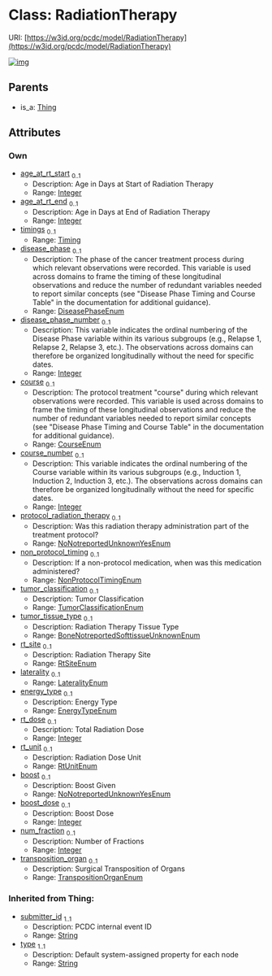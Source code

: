 
# Class: RadiationTherapy




URI: [https://w3id.org/pcdc/model/RadiationTherapy](https://w3id.org/pcdc/model/RadiationTherapy)


[![img](https://yuml.me/diagram/nofunky;dir:TB/class/[Timing],[Thing],[Timing]<timings%200..1-++[RadiationTherapy&#124;age_at_rt_start:integer%20%3F;age_at_rt_end:integer%20%3F;disease_phase:DiseasePhaseEnum%20%3F;disease_phase_number:integer%20%3F;course:CourseEnum%20%3F;course_number:integer%20%3F;protocol_radiation_therapy:NoNotreportedUnknownYesEnum%20%3F;non_protocol_timing:NonProtocolTimingEnum%20%3F;tumor_classification:TumorClassificationEnum%20%3F;tumor_tissue_type:BoneNotreportedSofttissueUnknownEnum%20%3F;rt_site:RtSiteEnum%20%3F;laterality:LateralityEnum%20%3F;energy_type:EnergyTypeEnum%20%3F;rt_dose:integer%20%3F;rt_unit:RtUnitEnum%20%3F;boost:NoNotreportedUnknownYesEnum%20%3F;boost_dose:integer%20%3F;num_fraction:integer%20%3F;transposition_organ:TranspositionOrganEnum%20%3F;submitter_id(i):string;type(i):string],[Thing]^-[RadiationTherapy])](https://yuml.me/diagram/nofunky;dir:TB/class/[Timing],[Thing],[Timing]<timings%200..1-++[RadiationTherapy&#124;age_at_rt_start:integer%20%3F;age_at_rt_end:integer%20%3F;disease_phase:DiseasePhaseEnum%20%3F;disease_phase_number:integer%20%3F;course:CourseEnum%20%3F;course_number:integer%20%3F;protocol_radiation_therapy:NoNotreportedUnknownYesEnum%20%3F;non_protocol_timing:NonProtocolTimingEnum%20%3F;tumor_classification:TumorClassificationEnum%20%3F;tumor_tissue_type:BoneNotreportedSofttissueUnknownEnum%20%3F;rt_site:RtSiteEnum%20%3F;laterality:LateralityEnum%20%3F;energy_type:EnergyTypeEnum%20%3F;rt_dose:integer%20%3F;rt_unit:RtUnitEnum%20%3F;boost:NoNotreportedUnknownYesEnum%20%3F;boost_dose:integer%20%3F;num_fraction:integer%20%3F;transposition_organ:TranspositionOrganEnum%20%3F;submitter_id(i):string;type(i):string],[Thing]^-[RadiationTherapy])

## Parents

 *  is_a: [Thing](Thing.md)

## Attributes


### Own

 * [age_at_rt_start](age_at_rt_start.md)  <sub>0..1</sub>
     * Description: Age in Days at Start of Radiation Therapy
     * Range: [Integer](types/Integer.md)
 * [age_at_rt_end](age_at_rt_end.md)  <sub>0..1</sub>
     * Description: Age in Days at End of Radiation Therapy
     * Range: [Integer](types/Integer.md)
 * [timings](timings.md)  <sub>0..1</sub>
     * Range: [Timing](Timing.md)
 * [disease_phase](disease_phase.md)  <sub>0..1</sub>
     * Description: The phase of the cancer treatment process during which relevant observations were recorded. This variable is used across domains to frame the timing of these longitudinal observations and reduce the number of redundant variables needed to report similar concepts (see "Disease Phase Timing and Course Table" in the documentation for additional guidance).
     * Range: [DiseasePhaseEnum](DiseasePhaseEnum.md)
 * [disease_phase_number](disease_phase_number.md)  <sub>0..1</sub>
     * Description: This variable indicates the ordinal numbering of the Disease Phase variable within its various subgroups (e.g., Relapse 1, Relapse 2, Relapse 3, etc.). The observations across domains can therefore be organized longitudinally without the need for specific dates.
     * Range: [Integer](types/Integer.md)
 * [course](course.md)  <sub>0..1</sub>
     * Description: The protocol treatment "course" during which relevant observations were recorded. This variable is used across domains to frame the timing of these longitudinal observations and reduce the number of redundant variables needed to report similar concepts (see "Disease Phase Timing and Course Table" in the documentation for additional guidance).
     * Range: [CourseEnum](CourseEnum.md)
 * [course_number](course_number.md)  <sub>0..1</sub>
     * Description: This variable indicates the ordinal numbering of the Course variable within its various subgroups (e.g., Induction 1, Induction 2, Induction 3, etc.). The observations across domains can therefore be organized longitudinally without the need for specific dates.
     * Range: [Integer](types/Integer.md)
 * [protocol_radiation_therapy](protocol_radiation_therapy.md)  <sub>0..1</sub>
     * Description: Was this radiation therapy administration part of the treatment protocol?
     * Range: [NoNotreportedUnknownYesEnum](NoNotreportedUnknownYesEnum.md)
 * [non_protocol_timing](non_protocol_timing.md)  <sub>0..1</sub>
     * Description: If a non-protocol medication, when was this medication administered?
     * Range: [NonProtocolTimingEnum](NonProtocolTimingEnum.md)
 * [tumor_classification](tumor_classification.md)  <sub>0..1</sub>
     * Description: Tumor Classification
     * Range: [TumorClassificationEnum](TumorClassificationEnum.md)
 * [tumor_tissue_type](tumor_tissue_type.md)  <sub>0..1</sub>
     * Description: Radiation Therapy Tissue Type
     * Range: [BoneNotreportedSofttissueUnknownEnum](BoneNotreportedSofttissueUnknownEnum.md)
 * [rt_site](rt_site.md)  <sub>0..1</sub>
     * Description: Radiation Therapy Site
     * Range: [RtSiteEnum](RtSiteEnum.md)
 * [laterality](laterality.md)  <sub>0..1</sub>
     * Range: [LateralityEnum](LateralityEnum.md)
 * [energy_type](energy_type.md)  <sub>0..1</sub>
     * Description: Energy Type
     * Range: [EnergyTypeEnum](EnergyTypeEnum.md)
 * [rt_dose](rt_dose.md)  <sub>0..1</sub>
     * Description: Total Radiation Dose
     * Range: [Integer](types/Integer.md)
 * [rt_unit](rt_unit.md)  <sub>0..1</sub>
     * Description: Radiation Dose Unit
     * Range: [RtUnitEnum](RtUnitEnum.md)
 * [boost](boost.md)  <sub>0..1</sub>
     * Description: Boost Given
     * Range: [NoNotreportedUnknownYesEnum](NoNotreportedUnknownYesEnum.md)
 * [boost_dose](boost_dose.md)  <sub>0..1</sub>
     * Description: Boost Dose
     * Range: [Integer](types/Integer.md)
 * [num_fraction](num_fraction.md)  <sub>0..1</sub>
     * Description: Number of Fractions
     * Range: [Integer](types/Integer.md)
 * [transposition_organ](transposition_organ.md)  <sub>0..1</sub>
     * Description: Surgical Transposition of Organs
     * Range: [TranspositionOrganEnum](TranspositionOrganEnum.md)

### Inherited from Thing:

 * [submitter_id](submitter_id.md)  <sub>1..1</sub>
     * Description: PCDC internal event ID
     * Range: [String](types/String.md)
 * [type](type.md)  <sub>1..1</sub>
     * Description: Default system-assigned property for each node
     * Range: [String](types/String.md)
